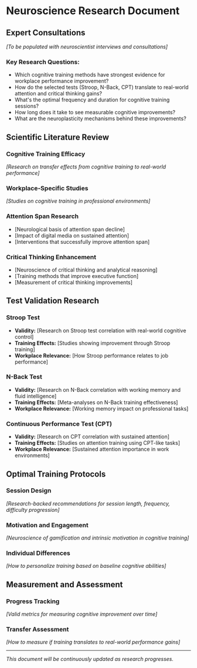 # Neuroscience Research Document

## Expert Consultations
*[To be populated with neuroscientist interviews and consultations]*

### Key Research Questions:
- Which cognitive training methods have strongest evidence for workplace performance improvement?
- How do the selected tests (Stroop, N-Back, CPT) translate to real-world attention and critical thinking gains?
- What's the optimal frequency and duration for cognitive training sessions?
- How long does it take to see measurable cognitive improvements?
- What are the neuroplasticity mechanisms behind these improvements?

## Scientific Literature Review

### Cognitive Training Efficacy
*[Research on transfer effects from cognitive training to real-world performance]*

### Workplace-Specific Studies
*[Studies on cognitive training in professional environments]*

### Attention Span Research
- [Neurological basis of attention span decline]
- [Impact of digital media on sustained attention]
- [Interventions that successfully improve attention span]

### Critical Thinking Enhancement
- [Neuroscience of critical thinking and analytical reasoning]
- [Training methods that improve executive function]
- [Measurement of critical thinking improvements]

## Test Validation Research

### Stroop Test
- **Validity:** [Research on Stroop test correlation with real-world cognitive control]
- **Training Effects:** [Studies showing improvement through Stroop training]
- **Workplace Relevance:** [How Stroop performance relates to job performance]

### N-Back Test
- **Validity:** [Research on N-Back correlation with working memory and fluid intelligence]
- **Training Effects:** [Meta-analyses on N-Back training effectiveness]
- **Workplace Relevance:** [Working memory impact on professional tasks]

### Continuous Performance Test (CPT)
- **Validity:** [Research on CPT correlation with sustained attention]
- **Training Effects:** [Studies on attention training using CPT-like tasks]
- **Workplace Relevance:** [Sustained attention importance in work environments]

## Optimal Training Protocols

### Session Design
*[Research-backed recommendations for session length, frequency, difficulty progression]*

### Motivation and Engagement
*[Neuroscience of gamification and intrinsic motivation in cognitive training]*

### Individual Differences
*[How to personalize training based on baseline cognitive abilities]*

## Measurement and Assessment

### Progress Tracking
*[Valid metrics for measuring cognitive improvement over time]*

### Transfer Assessment
*[How to measure if training translates to real-world performance gains]*

---
*This document will be continuously updated as research progresses.*
